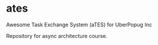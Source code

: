 # ates
Awesome Task Exchange System (aTES) for UberPopug Inc

Repository for async architecture course.
